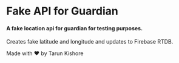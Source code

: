 # Fake API for Guardian

#### A fake location api for guardian  for testing purposes.

Creates fake latitude and longitude and updates to Firebase RTDB.


Made with :heart: by Tarun Kishore
